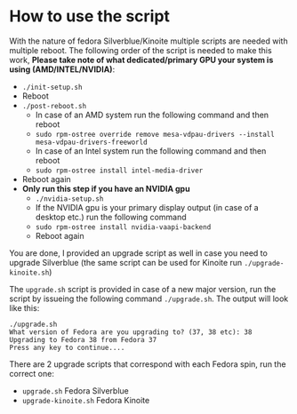 # How to use the script
With the nature of fedora Silverblue/Kinoite multiple scripts are needed with multiple reboot. The following order of the script is needed to make this work, **Please take note of what dedicated/primary GPU your system is using (AMD/INTEL/NVIDIA)**:

- `./init-setup.sh`
- Reboot
- `./post-reboot.sh` 
    - In case of an AMD system run the following command and then reboot
    - `sudo rpm-ostree override remove mesa-vdpau-drivers --install mesa-vdpau-drivers-freeworld`
    - In case of an Intel system run the following command and then reboot
    - `sudo rpm-ostree install intel-media-driver`
- Reboot again
- **Only run this step if you have an NVIDIA gpu**
    - `./nvidia-setup.sh`
    - If the NVIDIA gpu is your primary display output (in case of a desktop etc.) run the following command
    - `sudo rpm-ostree install nvidia-vaapi-backend`
    - Reboot again

You are done, I provided an upgrade script as well in case you need to upgrade Silverblue (the same script can be used for Kinoite run `./upgrade-kinoite.sh`)


The `upgrade.sh` script is provided in case of a new major version, run the script by issueing the following command `./upgrade.sh`. The output will look like this:
```
./upgrade.sh
What version of Fedora are you upgrading to? (37, 38 etc): 38
Upgrading to Fedora 38 from Fedora 37
Press any key to continue....  
```

There are 2 upgrade scripts that correspond with each Fedora spin, run the correct one:
- `upgrade.sh` Fedora Silverblue
- `upgrade-kinoite.sh` Fedora Kinoite